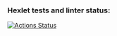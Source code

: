 ### Hexlet tests and linter status:
[![Actions Status](https://github.com/nikitakozlovjr/frontend-project-11/actions/workflows/hexlet-check.yml/badge.svg)](https://github.com/nikitakozlovjr/frontend-project-11/actions)